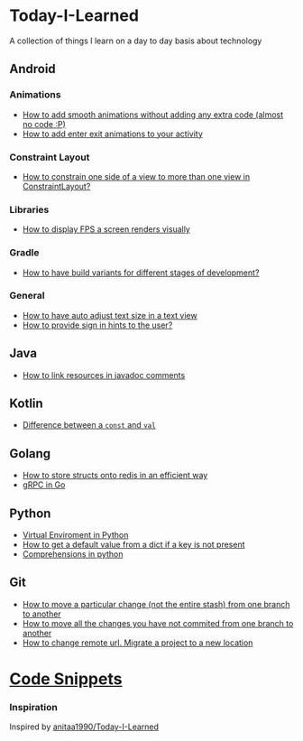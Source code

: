 # Today-I-Learned
A collection of things I learn on a day to day basis about technology

## Android

### Animations
- [How to add smooth animations without adding any extra code (almost no code :P)](android/animations/basics.md)
- [How to add enter exit animations to your activity](android/animations/content-transitions.md)

### Constraint Layout
- [How to constrain one side of a view to more than one view in ConstraintLayout?](android/constraint-layout/barriers.md)

### Libraries
- [How to display FPS a screen renders visually](android/libraries/TinyDancer.md)

### Gradle
- [How to have build variants for different stages of development?](android/gradle/build-variants.md)

### General
- [How to have auto adjust text size in a text view](android/general/autotextsize.md)
- [How to provide sign in hints to the user?](android/general/sign-in-hints.md)


## Java
- [How to link resources in javadoc comments](java/linking-resources-in-javadoc-comments.md)

## Kotlin
- [Difference between a `const` and `val`](kotlin/difference-between-const-and-val.md)

## Golang
- [How to store structs onto redis in an efficient way](golang/store-struct-in-redis.md)
- [gRPC in Go](golang/grpc-in-go.md)

## Python
- [Virtual Enviroment in Python](python/virtual-environment.md)
- [How to get a default value from a dict if a key is not present](python/default-value-from-a-dict.md)
- [Comprehensions in python](python/comprehensions.md)

## Git
- [How to move a particular change (not the entire stash) from one branch to another](git/cherry-pick.md)
- [How to move all the changes you have not commited from one branch to another](git/stash-unstash.md)
- [How to change remote url. Migrate a project to a new location](git/change-remote-url.md)

# [Code Snippets](code-snippets/readme.md)

### Inspiration
Inspired by [anitaa1990/Today-I-Learned](https://github.com/anitaa1990/Today-I-Learned)


